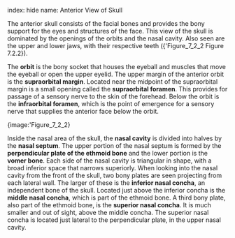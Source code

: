 index: hide
name: Anterior View of Skull

The anterior skull consists of the facial bones and provides the bony support for the eyes and structures of the face. This view of the skull is dominated by the openings of the orbits and the nasal cavity. Also seen are the upper and lower jaws, with their respective teeth ({'Figure_7_2_2 Figure 7.2.2}).

The  **orbit** is the bony socket that houses the eyeball and muscles that move the eyeball or open the upper eyelid. The upper margin of the anterior orbit is the  **supraorbital margin**. Located near the midpoint of the supraorbital margin is a small opening called the  **supraorbital foramen**. This provides for passage of a sensory nerve to the skin of the forehead. Below the orbit is the  **infraorbital foramen**, which is the point of emergence for a sensory nerve that supplies the anterior face below the orbit.


{image:'Figure_7_2_2}
        

Inside the nasal area of the skull, the  **nasal cavity** is divided into halves by the  **nasal septum**. The upper portion of the nasal septum is formed by the  **perpendicular plate of the ethmoid bone** and the lower portion is the  **vomer bone**. Each side of the nasal cavity is triangular in shape, with a broad inferior space that narrows superiorly. When looking into the nasal cavity from the front of the skull, two bony plates are seen projecting from each lateral wall. The larger of these is the  **inferior nasal concha**, an independent bone of the skull. Located just above the inferior concha is the  **middle nasal concha**, which is part of the ethmoid bone. A third bony plate, also part of the ethmoid bone, is the  **superior nasal concha**. It is much smaller and out of sight, above the middle concha. The superior nasal concha is located just lateral to the perpendicular plate, in the upper nasal cavity.
